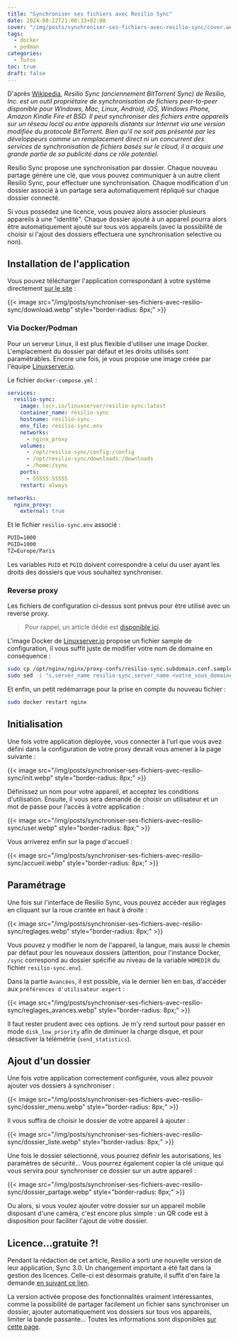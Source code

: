 ```yaml
---
title: "Synchroniser ses fichiers avec Resilio Sync"
date: 2024-08-22T21:00:33+02:00
cover: "/img/posts/synchroniser-ses-fichiers-avec-resilio-sync/cover.webp"
tags:
  - docker
  - podman
categories:
  - Tutos
toc: true
draft: false
---
```


D'après [Wikipedia](https://en.wikipedia.org/wiki/Resilio_Sync), *Resilio Sync (anciennement BitTorrent Sync) de Resilio, Inc. est un outil propriétaire de synchronisation de fichiers peer-to-peer disponible pour Windows, Mac, Linux, Android, iOS, Windows Phone, Amazon Kindle Fire et BSD. Il peut synchroniser des fichiers entre appareils sur un réseau local ou entre appareils distants sur Internet via une version modifiée du protocole BitTorrent. Bien qu'il ne soit pas présenté par les développeurs comme un remplacement direct ni un concurrent des services de synchronisation de fichiers basés sur le cloud, il a acquis une grande partie de sa publicité dans ce rôle potentiel.*

Resilio Sync propose une synchronisation par dossier. Chaque nouveau partage génère une clé, que vous pouvez communiquer à un autre client Resilio Sync, pour effectuer une synchronisation. Chaque modification d'un dossier associé à un partage sera automatiquement répliqué sur chaque dossier connecté. 

Si vous possédez une licence, vous pouvez alors associer plusieurs appareils à une "identité". Chaque dossier ajouté à un appareil pourra alors être automatiquement ajouté sur tous vos appareils (avec la possibilité de choisir si l'ajout des dossiers effectuera une synchronisation selective ou non).

## Installation de l'application

Vous pouvez télécharger l'application correspondant à votre système directement [sur le site](https://www.resilio.com/individuals/) :

{{< image src="/img/posts/synchroniser-ses-fichiers-avec-resilio-sync/download.webp" style="border-radius: 8px;" >}}

### Via Docker/Podman

Pour un serveur Linux, il est plus flexible d'utiliser une image Docker. L'emplacement du dossier par défaut et les droits utilisés sont paramétrables. Encore une fois, je vous propose une image créée par l'équipe [Linuxserver.io](https://docs.linuxserver.io/images/docker-resilio-sync/).

Le fichier `docker-compose.yml` :

```yml
services:
  resilio-sync:
    image: lscr.io/linuxserver/resilio-sync:latest
    container_name: resilio-sync
    hostname: resilio-sync
    env_file: resilio-sync.env
    networks:
      - nginx_proxy
    volumes:
      - /opt/resilio-sync/config:/config
      - /opt/resilio-sync/downloads:/downloads
      - /home:/sync
    ports:
      - 55555:55555
    restart: always

networks:
  nginx_proxy:
    external: true
```

Et le fichier `resilio-sync.env` associé :

```txt
PUID=1000
PGID=1000
TZ=Europe/Paris
```

Les variables `PUID` et `PGID` doivent correspondre à celui du user ayant les droits des dossiers que vous souhaitez synchroniser.

### Reverse proxy

Les fichiers de configuration ci-dessus sont prévus pour être utilisé avec un reverse proxy.

> Pour rappel, un article dédié est [disponible ici](/posts/reverse-proxy-nginx/).

L'image Docker de [Linuxserver.io](https://docs.linuxserver.io/general/swag/) propose un fichier sample de configuration, il vous suffit juste de modifier votre nom de domaine en conséquence :

```bash
sudo cp /opt/nginx/nginx/proxy-confs/resilio-sync.subdomain.conf.sample /opt/nginx/nginx/proxy-confs/resilio-sync.subdomain.conf
sudo sed -i "s,server_name resilio-sync,server_name <votre_sous_domaine>,g" /opt/nginx/nginx/proxy-confs/resilio-sync.subdomain.conf
```

Et enfin, un petit redémarrage pour la prise en compte du nouveau fichier :

```bash
sudo docker restart nginx
```

## Initialisation

Une fois votre application déployée, vous connecter à l'url que vous avez défini dans la configuration de votre proxy devrait vous amener à la page suivante :

{{< image src="/img/posts/synchroniser-ses-fichiers-avec-resilio-sync/init.webp" style="border-radius: 8px;" >}}

Définissez un nom pour votre appareil, et acceptez les conditions d'utilisation. Ensuite, il vous sera demandé de choisir un utilisateur et un mot de passe pour l'accès à votre application :

{{< image src="/img/posts/synchroniser-ses-fichiers-avec-resilio-sync/user.webp" style="border-radius: 8px;" >}}

Vous arriverez enfin sur la page d'accueil :

{{< image src="/img/posts/synchroniser-ses-fichiers-avec-resilio-sync/accueil.webp" style="border-radius: 8px;" >}}

## Paramétrage

Une fois sur l'interface de Resilio Sync, vous pouvez accéder aux réglages en cliquant sur la roue crantée en haut à droite :

{{< image src="/img/posts/synchroniser-ses-fichiers-avec-resilio-sync/reglages.webp" style="border-radius: 8px;" >}}

Vous pouvez y modifier le nom de l'appareil, la langue, mais aussi le chemin par défaut pour les nouveaux dossiers (attention, pour l'instance Docker, `/sync` correspond au dossier spécifié au niveau de la variable `HOMEDIR` du fichier `resilio-sync.env`).

Dans la partie `Avancées`, il est possible, via le dernier lien en bas, d'accéder aux `préférences d'utilisateur expert` :

{{< image src="/img/posts/synchroniser-ses-fichiers-avec-resilio-sync/reglages_avances.webp" style="border-radius: 8px;" >}}

Il faut rester prudent avec ces options. Je m'y rend surtout pour passer en mode `disk_low_priority` afin de diminuer la charge disque, et pour désactiver la télémétrie (`send_statistics`).

## Ajout d'un dossier

Une fois votre application correctement configurée, vous allez pouvoir ajouter vos dossiers à synchroniser :

{{< image src="/img/posts/synchroniser-ses-fichiers-avec-resilio-sync/dossier_menu.webp" style="border-radius: 8px;" >}}

Il vous suffira de choisir le dossier de votre appareil à ajouter :

{{< image src="/img/posts/synchroniser-ses-fichiers-avec-resilio-sync/dossier_liste.webp" style="border-radius: 8px;" >}}

Une fois le dossier sélectionné, vous pourrez définir les autorisations, les paramètres de sécurité... Vous pourrez également copier la clé unique qui vous servira pour synchroniser ce dossier sur un autre appareil :

{{< image src="/img/posts/synchroniser-ses-fichiers-avec-resilio-sync/dossier_partage.webp" style="border-radius: 8px;" >}}

Ou alors, si vous voulez ajouter votre dossier sur un appareil mobile disposant d'une caméra, c'est encore plus simple : un QR code est à disposition pour faciliter l'ajout de votre dossier.

## Licence...gratuite ?!

Pendant la rédaction de cet article, Resilio a sorti une nouvelle version de leur application, Sync 3.0. Un changement important a été fait dans la gestion des licences. Celle-ci est désormais gratuite, il suffit d'en faire la demande [en suivant ce lien](https://www.resilio.com/sync/register/).

La version activée propose des fonctionnalités vraiment intéressantes, comme la possibilité de partager facilement un fichier sans synchroniser un dossier, ajouter automatiquement vos dossiers sur tous vos appareils, limiter la bande passante... Toutes les informations sont disponibles [sur cette page](https://www.resilio.com/sync/#Features).
